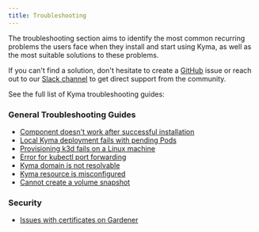 ```yaml
---
title: Troubleshooting
---
```


The troubleshooting section aims to identify the most common recurring problems the users face when they install and start using Kyma, as well as the most suitable solutions to these problems.

If you can't find a solution, don't hesitate to create a [GitHub](https://github.com/kyma-project/kyma/issues) issue or reach out to our [Slack channel](http://slack.kyma-project.io/) to get direct support from the community.

See the full list of Kyma troubleshooting guides:

### General Troubleshooting Guides

- [Component doesn't work after successful installation](./01-component-installation-fails.md)
- [Local Kyma deployment fails with pending Pods](./01-deplyoment-fails-pending-pods.md)
- [Provisioning k3d fails on a Linux machine](./01-k3d-fails-on-linux.md)
- [Error for kubectl port forwarding](./01-kube-troubleshoot-kubectl-port-forward.md)
- [Kyma domain is not resolvable](./01-kyma-domain-unresolvable.md)
- [Kyma resource is misconfigured](./01-resources-misconfigured.md)
- [Cannot create a volume snapshot](./01-volume-backup.md)

### Security

- [Issues with certificates on Gardener](./security/sec-01-certificates-gardener.md)